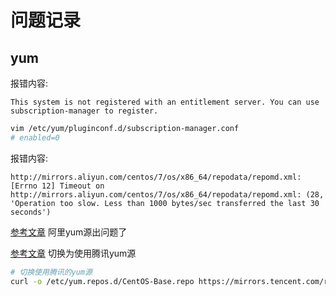 # 问题记录

## yum

报错内容:

```text
This system is not registered with an entitlement server. You can use subscription-manager to register.
```

```bash
vim /etc/yum/pluginconf.d/subscription-manager.conf
# enabled=0
```

报错内容:

```text
http://mirrors.aliyun.com/centos/7/os/x86_64/repodata/repomd.xml: [Errno 12] Timeout on http://mirrors.aliyun.com/centos/7/os/x86_64/repodata/repomd.xml: (28, 'Operation too slow. Less than 1000 bytes/sec transferred the last 30 seconds')
```

[参考文章](https://juejin.cn/post/7161690775980507166)
    阿里yum源出问题了

[参考文章](https://cloud.tencent.com/document/product/213/52559#dab668ec-1b0e-4112-a147-5071fdb19a9e)
    切换为使用腾讯yum源

```bash
# 切换使用腾讯的yum源
curl -o /etc/yum.repos.d/CentOS-Base.repo https://mirrors.tencent.com/repo/centos7_base.repo
```
